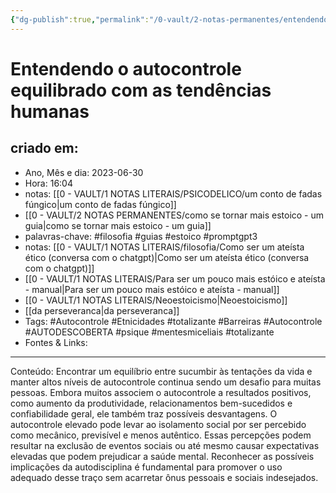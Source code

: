 ```yaml
---
{"dg-publish":true,"permalink":"/0-vault/2-notas-permanentes/entendendo-o-autocontrole-equilibrado-com-as-tendencias-humanas/","tags":["permanente","filosofia","guias","estoico","promptgpt3","Autocontrole","Etnicidades","totalizante","Barreiras","AUTODESCOBERTA","psique","mentesmiceliais"],"dgHomeLink":true,"dgShowLocalGraph":true,"dgShowFileTree":true,"dgEnableSearch":true}
---
```


# Entendendo o autocontrole equilibrado com as tendências humanas

## criado em: 
-  Ano, Mês e dia: 2023-06-30
- Hora: 16:04
- notas: [[0 - VAULT/1 NOTAS LITERAIS/PSICODELICO/um conto de fadas fúngico\|um conto de fadas fúngico]]
- [[0 - VAULT/2 NOTAS PERMANENTES/como se tornar mais estoico - um guia\|como se tornar mais estoico - um guia]]
- palavras-chave: #filosofia #guias #estoico #promptgpt3  
- notas: [[0 - VAULT/1 NOTAS LITERAIS/filosofia/Como ser um ateísta ético (conversa com o chatgpt)\|Como ser um ateísta ético (conversa com o chatgpt)]]
- [[0 - VAULT/1 NOTAS LITERAIS/Para ser um pouco mais estóico e ateísta - manual\|Para ser um pouco mais estóico e ateísta - manual]]
- [[0 - VAULT/1 NOTAS LITERAIS/Neoestoicismo\|Neoestoicismo]]
- [[da perseveranca\|da perseveranca]]
- Tags: #Autocontrole #Etnicidades #totalizante  #Barreiras #Autocontrole #AUTODESCOBERTA #psique #mentesmiceliais #totalizante 
- Fontes & Links: 
---

Conteúdo: Encontrar um equilíbrio entre sucumbir às tentações da vida e manter altos níveis de autocontrole continua sendo um desafio para muitas pessoas. Embora muitos associem o autocontrole a resultados positivos, como aumento da produtividade, relacionamentos bem-sucedidos e confiabilidade geral, ele também traz possíveis desvantagens. O autocontrole elevado pode levar ao isolamento social por ser percebido como mecânico, previsível e menos autêntico. Essas percepções podem resultar na exclusão de eventos sociais ou até mesmo causar expectativas elevadas que podem prejudicar a saúde mental. Reconhecer as possíveis implicações da autodisciplina é fundamental para promover o uso adequado desse traço sem acarretar ônus pessoais e sociais indesejados.